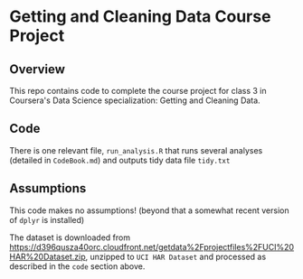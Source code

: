 # Getting and Cleaning Data Course Project

## Overview

This repo contains code to complete the course project for class 3 in Coursera's Data Science specialization: Getting and Cleaning Data.

## Code

There is one relevant file, `run_analysis.R` that runs several analyses (detailed in `CodeBook.md`) and outputs tidy data file `tidy.txt`

## Assumptions

This code makes no assumptions! (beyond that a somewhat recent version of `dplyr` is installed)

The dataset is downloaded from https://d396qusza40orc.cloudfront.net/getdata%2Fprojectfiles%2FUCI%20HAR%20Dataset.zip, unzipped to `UCI HAR Dataset` and processed as described in the `code` section above.